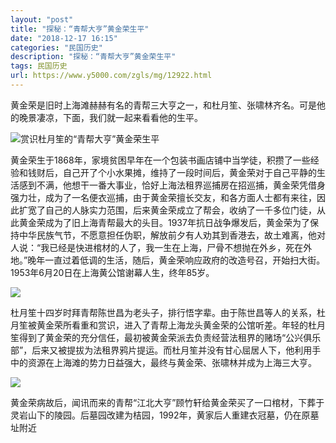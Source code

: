 ```yaml
---
layout: "post"
title: "探秘：“青帮大亨”黄金荣生平"
date: "2018-12-17 16:15"
categories: "民国历史"
description: "探秘：“青帮大亨”黄金荣生平"
tags: 民国历史
url: https://www.y5000.com/zgls/mg/12922.html
---
```






黄金荣是旧时上海滩赫赫有名的青帮三大亨之一，和杜月笙、张啸林齐名。可是他的晚景凄凉，下面，我们就一起来看看他的生平。

![赏识杜月笙的“青帮大亨”黄金荣生平](/uploads/allimg/170209/6-1F209160214T4.JPG)

黄金荣生于1868年，家境贫困早年在一个包装书画店铺中当学徒，积攒了一些经验和钱财后，自己开了个小水果摊，维持了一段时间后，黄金荣对于自己平静的生活感到不满，他想干一番大事业，恰好上海法租界巡捕房在招巡捕，黄金荣凭借身强力壮，成为了一名便衣巡捕，由于黄金荣擅长交友，和各方面人士都有来往，因此扩宽了自己的人脉实力范围，后来黄金荣成立了帮会，收纳了一千多位门徒，从此黄金荣成为了旧上海青帮最大的头目。1937年抗日战争爆发后，黄金荣为了保持中华民族气节，不愿意担任伪职，解放前夕有人劝其到香港去，故土难离，他对人说：“我已经是快进棺材的人了，我一生在上海，尸骨不想抛在外乡，死在外地。”晚年一直过着低调的生活，随后，黄金荣响应政府的改造号召，开始扫大街。1953年6月20日在上海黄公馆谢幕人生，终年85岁。

![](https://img.y5000.com/uploads/allimg/170209/160F42034-0.jpg)

杜月笙十四岁时拜青帮陈世昌为老头子，排行悟字辈。由于陈世昌等人的关系，杜月笙被黄金荣所看重和赏识，进入了青帮上海龙头黄金荣的公馆听差。年轻的杜月笙得到了黄金荣的充分信任，最初被黄金荣派去负责经营法租界的赌场“公兴俱乐部”，后来又被提拔为法租界鸦片提运。而杜月笙并没有甘心屈居人下，他利用手中的资源在上海滩的势力日益强大，最终与黄金荣、张啸林并成为上海三大亨。

![](https://img.y5000.com/uploads/allimg/170209/160F46054-1.jpg)

黄金荣病故后，闻讯而来的青帮“江北大亨”顾竹轩给黄金荣买了一口棺材，下葬于灵岩山下的陵园。后墓园改建为桔园，1992年，黄家后人重建衣冠墓，仍在原墓址附近
